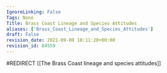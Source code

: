 ```yaml
---
IgnoreLinking: False
Tags: None
Title: Brass Coast Lineage and Species Attitudes
aliases: ['Brass_Coast_Lineage_and_Species_Attitudes']
draft: False
revision_date: 2021-09-08 18:11:20+00:00
revision_id: 84559
---
```


#REDIRECT [[The Brass Coast lineage and species attitudes]]